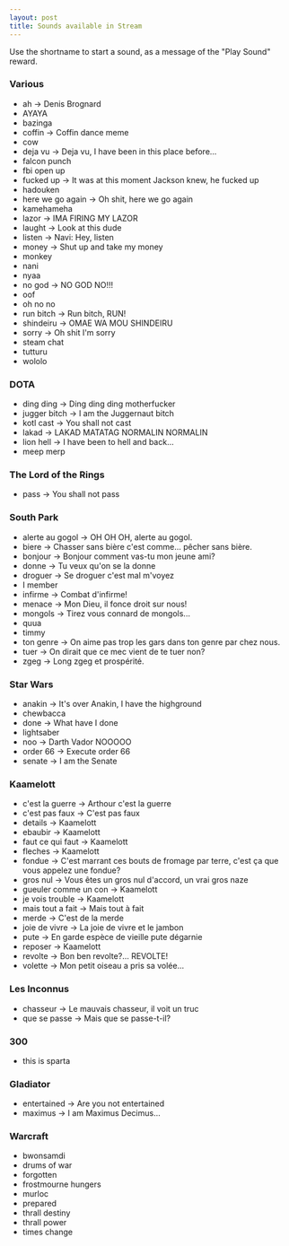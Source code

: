 ```yaml
---
layout: post
title: Sounds available in Stream
---
```

Use the shortname to start a sound, as a message of the "Play Sound" reward.  

### Various  

* ah -> Denis Brognard  
* AYAYA  
* bazinga  
* coffin -> Coffin dance meme  
* cow  
* deja vu -> Deja vu, I have been in this place before...  
* falcon punch  
* fbi open up  
* fucked up -> It was at this moment Jackson knew, he fucked up  
* hadouken  
* here we go again -> Oh shit, here we go again  
* kamehameha  
* lazor -> IMA FIRING MY LAZOR  
* laught -> Look at this dude  
* listen -> Navi: Hey, listen  
* money -> Shut up and take my money  
* monkey  
* nani  
* nyaa  
* no god -> NO GOD NO!!!  
* oof  
* oh no no  
* run bitch -> Run bitch, RUN!  
* shindeiru -> OMAE WA MOU SHINDEIRU  
* sorry -> Oh shit I'm sorry  
* steam chat  
* tutturu  
* wololo  

### DOTA  
 
* ding ding -> Ding ding ding motherfucker    
* jugger bitch -> I am the Juggernaut bitch  
* kotl cast -> You shall not cast   
* lakad -> LAKAD MATATAG NORMALIN NORMALIN  
* lion hell -> I have been to hell and back...  
* meep merp  

### The Lord of the Rings  

* pass -> You shall not pass  

### South Park  

* alerte au gogol -> OH OH OH, alerte au gogol.  
* biere -> Chasser sans bière c'est comme... pêcher sans bière.  
* bonjour -> Bonjour comment vas-tu mon jeune ami?  
* donne -> Tu veux qu'on se la donne  
* droguer -> Se droguer c'est mal m'voyez  
* I member  
* infirme -> Combat d'infirme!  
* menace -> Mon Dieu, il fonce droit sur nous!  
* mongols -> Tirez vous connard de mongols...  
* quua  
* timmy  
* ton genre -> On aime pas trop les gars dans ton genre par chez nous.  
* tuer -> On dirait que ce mec vient de te tuer non?  
* zgeg -> Long zgeg et prospérité.  

### Star Wars  

* anakin -> It's over Anakin, I have the highground  
* chewbacca  
* done -> What have I done  
* lightsaber  
* noo -> Darth Vador NOOOOO  
* order 66 -> Execute order 66  
* senate -> I am the Senate  

### Kaamelott  

* c'est la guerre -> Arthour c'est la guerre  
* c'est pas faux -> C'est pas faux  
* details -> Kaamelott  
* ebaubir -> Kaamelott  
* faut ce qui faut -> Kaamelott  
* fleches -> Kaamelott  
* fondue -> C'est marrant ces bouts de fromage par terre, c'est ça que vous appelez une fondue?  
* gros nul -> Vous êtes un gros nul d'accord, un vrai gros naze  
* gueuler comme un con -> Kaamelott  
* je vois trouble -> Kaamelott  
* mais tout a fait -> Mais tout à fait  
* merde -> C'est de la merde  
* joie de vivre -> La joie de vivre et le jambon  
* pute -> En garde espèce de vieille pute dégarnie  
* reposer -> Kaamelott  
* revolte -> Bon ben revolte?... REVOLTE!  
* volette -> Mon petit oiseau a pris sa volée...  

### Les Inconnus  

* chasseur -> Le mauvais chasseur, il voit un truc  
* que se passe -> Mais que se passe-t-il?  

### 300  

* this is sparta  

### Gladiator  

* entertained -> Are you not entertained  
* maximus -> I am Maximus Decimus...  

### Warcraft  

* bwonsamdi  
* drums of war  
* forgotten  
* frostmourne hungers  
* murloc  
* prepared  
* thrall destiny  
* thrall power  
* times change  
